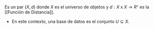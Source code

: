 Es un par $(X,d)$ donde $X$ es el universo de objetos y $d:X$ x $X→R⁺$ es la [[Función de Distancia]].
- En este contexto, una base de datos es el conjunto $U⊆X$.

